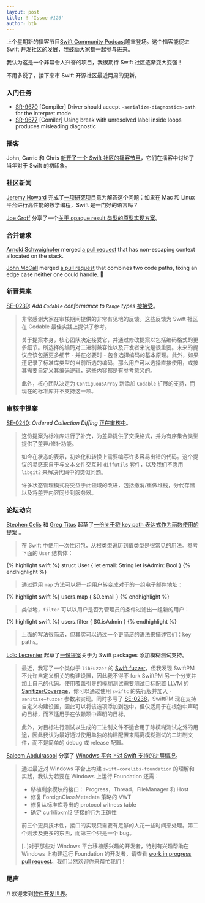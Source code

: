 ```yaml
---
layout: post
title: ! 'Issue #126'
author: btb
---
```


上个星期新的播客节目[Swift Community Podcast](https://www.swiftcommunitypodcast.org)隆重登场。这个播客能促进 Swift 开发社区的发展，我鼓励大家都一起参与进来。

我认为这是一个非常令人兴奋的项目，我很期待 Swift 社区逐渐变大变强！

不用多说了，接下来市 Swift 开源社区最近两周的更新。

<!--excerpt-->

### 入门任务

- [SR-9670](https://bugs.swift.org/browse/SR-9670) [Compiler] Driver should accept `-serialize-diagnostics-path` for the interpret mode
- [SR-9677](https://bugs.swift.org/browse/SR-9677) [Comiler] Using break with unresolved label inside loops produces misleading diagnostic

### 播客

John, Garric 和 Chris [新开了一个 Swift 社区的播客节目](https://www.swiftcommunitypodcast.org/episodes/1)，它们在播客中讨论了当年对于 Swift 的初印象。

### 社区新闻

[Jeremy Howard](https://twitter.com/jeremyphoward) 完成了[一项研究项目](https://www.fast.ai/2019/01/10/swift-numerics/)意为解答这个问题：如果在 Mac 和 Linux 平台进行高性能的数学编程，Swift 是一门好的语言吗？

[Joe Groff](https://twitter.com/jckarter) 分享了一个[关于 opaque result 类型的原型实现方案](https://forums.swift.org/t/opaque-result-types/15645/250)。

### 合并请求

[Arnold Schwaighofer](https://github.com/aschwaighofer) merged [a pull request](https://github.com/apple/swift/pull/21933) that has non-escaping context allocated on the stack.

[John McCall](https://twitter.com/pathofshrines) merged [a pull request](https://github.com/apple/swift/pull/21932) that combines two code paths, fixing an edge case neither one could handle. 🎉

### 新晋提案

[SE-0239](https://github.com/apple/swift-evolution/blob/master/proposals/0239-codable-range.md): *Add `Codable` conformance to `Range` types* [被接受](https://forums.swift.org/t/se-0239-add-codable-conformance-to-range-types/18794/50)。

> 非常感谢大家在审核期间提供的非常有见地的反馈。这些反馈为 Swift 社区在 Codable 最佳实践上提供了参考。 
> 
> 关于提案本身，核心团队决定接受它，并通过修改提案以包括编码格式的更多细节。所选择的编码对二进制兼容性以及开发者来说是很重要。未来的提议应该包括更多细节 - 并在必要时 - 包含选择编码的基本原理。此外，如果还记录了标准库类型的当前所选的编码，那么用户可以选择直接使用，或按其需要自定义其编码逻辑，这些内容都是有参考意义的。 
>
> 此外，核心团队决定为 `ContiguousArray` 新添加 `Codable` 扩展的支持，而现在的标准库并不支持这一项。

### 审核中提案

[SE-0240](https://github.com/apple/swift-evolution/blob/master/proposals/0240-ordered-collection-diffing.md): *Ordered Collection Diffing* [正在审核中](https://forums.swift.org/t/se-0240-ordered-collection-diffing/19514)。

> 这份提案为标准库进行了补充，为差异提供了交换格式，并为有序集合类型提供了差异/修补功能。 
> 
> 如今在状态的表示，初始化和转换上需要编写许多容易出错的代码。这个提议的灵感来自于与文本文件交互时 `diffutils` 套件，以及我们不愿用 `libgit2` 来解决代码中的类似问题。 
>
> 许多状态管理模式将受益于此领域的改进，包括撤消/重做堆栈，分代存储以及将差异内容同步到服务器。

### 论坛动向

[Stephen Celis](https://twitter.com/stephencelis) 和 [Greg Titus](https://twitter.com/gregtitus) 起草了[一份关于将 key path 表达式作为函数使用的提案](https://forums.swift.org/t/key-path-expressions-as-functions/19587) 。

> 在 Swift 中使用一次性闭包，从根类型遍历到值类型是很常见的用法。参考下面的 `User` 结构体：

{% highlight swift %}
struct User {
    let email: String
    let isAdmin: Bool
}
{% endhighlight %}

> 通过运用 `map` 方法可以将一组用户转变成对于的一组电子邮件地址：

{% highlight swift %}
users.map { $0.email }
{% endhighlight %}

> 类似地，`filter` 可以以用户是否为管理员的条件过滤出一组新的用户：

{% highlight swift %}
users.filter { $0.isAdmin }
{% endhighlight %}

> 上面的写法很简洁，但其实可以通过一个更简洁的语法来描述它们：key paths。

[Loïc Lecrenier](https://twitter.com/loiclec) 起草了[一份提案](https://forums.swift.org/t/support-for-fuzz-testers-in-swift-packages/19494)关于为 Swift packages 添加模糊测试支持。

> 最近，我写了一个类似于 `libFuzzer` 的 [Swift fuzzer](https://github.com/loiclec/FuzzCheck)，但我发现 SwiftPM 不允许自定义相关的构建设置，因此我不得不 fork SwiftPM 另一个分支并加上自己的代码。使用覆盖引导的模糊测试需要测试目标配置 LLVM 的 [SanitizerCoverage](https://clang.llvm.org/docs/SanitizerCoverage.html)，你可以通过使用 `swiftc` 的先行版并加入 `-sanitize=fuzzer` 参数来实现。同时多亏了 [SE-0238](https://github.com/apple/swift-evolution/blob/master/proposals/0238-package-manager-build-settings.md)，SwiftPM 现在支持自定义构建设置，因此可以将该选项添加到包中，但仅适用于在根包中声明的目标，而不适用于在依赖项中声明的目标。 
>
> 此外，对目标进行测试以生成的二进制文件不适合用于除模糊测试之外的用途，因此我认为最好通过使用单独的构建配置来隔离模糊测试的二进制文件，而不是简单的 debug 或 release 配置。

[Saleem Abdulrasool](https://twitter.com/compnerd) 分享了 [Winodws 平台上对 Swift 支持的进展情况](https://forums.swift.org/t/swift-corelibs-foundation-windows-and-build-option-defaults-recommendations/19463)。

> 通过最近对 Windows 平台上构建 `swift-corelibs-foundation` 的理解和实践，我认为若要在 Windows 上运行 Foundation 还需：
>
> - 移植剩余模块的接口： Progress，Thread，FileManager 和 Host
> - 修复 ForeignClassMetadata 策略的 VWT
> - 修复从标准库导出的 protocol witness table
> - 确定 curl/libxml2 链接的行为正确性
>
> 前三个更具技术性，接口的实现只需要有足够的人花一些时间来处理。第二个则涉及更多的东西，而第三个只是一个 bug。 
>
> [..]对于那些对 Windows 平台移植感兴趣的开发者，特别有兴趣帮助在 Windows 上构建运行 Foundation 的开发者，请查看 [work in progress pull request](https://github.com/apple/swift-corelibs-foundation/pull/1812)。我们当然欢迎你来帮忙我们！

### 尾声

// 欢迎来到[软件开发世界](https://twitter.com/jckarter/status/1085303872883613696)。
